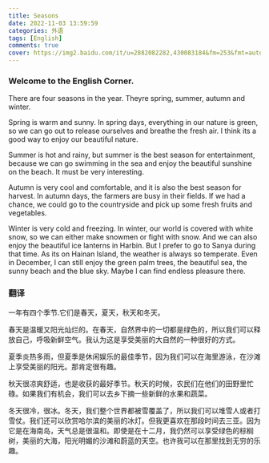 ```yaml
---
title: Seasons 
date: 2022-11-03 13:59:59
categories: 外语
tags: [English]
comments: true
cover: https://img2.baidu.com/it/u=2882082282,430083184&fm=253&fmt=auto&app=138&f=JPEG?w=800&h=500
---
```


### Welcome to the English Corner.
There are four seasons in the year. Theyre spring, summer, autumn and winter.

Spring is warm and sunny. In spring days, everything in our nature is green, so we can go out to release ourselves and breathe the fresh air. I think its a good way to enjoy our beautiful nature.

Summer is hot and rainy, but summer is the best season for entertainment, because we can go swimming in the sea and enjoy the beautiful sunshine on the beach. It must be very interesting.

Autumn is very cool and comfortable, and it is also the best season for harvest. In autumn days, the farmers are busy in their fields. If we had a chance, we could go to the countryside and pick up some fresh fruits and vegetables.

Winter is very cold and freezing. In winter, our world is covered with white snow, so we can either make snowmen or fight with snow. And we can also enjoy the beautiful ice lanterns in Harbin. But I prefer to go to Sanya during that time. As its on Hainan Island, the weather is always so temperate. Even in December, I can still enjoy the green palm trees, the beautiful sea, the sunny beach and the blue sky. Maybe I can find endless pleasure there.


### 翻译

一年有四个季节.它们是春天，夏天，秋天和冬天。

春天是温暖又阳光灿烂的。在春天，自然界中的一切都是绿色的，所以我们可以释放自己，呼吸新鲜空气。我认为这是享受美丽的大自然的一种很好的方式。

夏季炎热多雨，但夏季是休闲娱乐的最佳季节，因为我们可以在海里游泳，在沙滩上享受美丽的阳光。那肯定很有趣。

秋天很凉爽舒适，也是收获的最好季节。秋天的时候，农民们在他们的田野里忙碌。如果我们有机会，我们可以去乡下摘一些新鲜的水果和蔬菜。

冬天很冷，很冰。冬天，我们整个世界都被雪覆盖了，所以我们可以堆雪人或者打雪仗。我们还可以欣赏哈尔滨的美丽的冰灯。但我更喜欢在那段时间去三亚。因为它是在海南岛，天气总是很温和。即使是在十二月，我仍然可以享受绿色的棕榈树，美丽的大海，阳光明媚的沙滩和蔚蓝的天空。也许我可以在那里找到无穷的乐趣。

